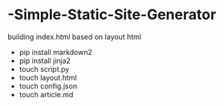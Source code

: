 # -Simple-Static-Site-Generator
building index.html based on layout html 

- pip install markdown2
- pip install jinja2
- touch script.py
- touch layout.html
- touch config.json
- touch article.md
